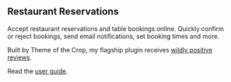 ## <a name="restaurant-reservations"></a>Restaurant Reservations

Accept restaurant reservations and table bookings online. Quickly confirm or reject bookings, send email notifications, set booking times and more.

Built by Theme of the Crop, my flagship plugin receives [wildly positive reviews](http://wordpress.org/support/view/plugin-reviews/restaurant-reservations).

Read the [user guide](/plugins/restaurant-reservations).
